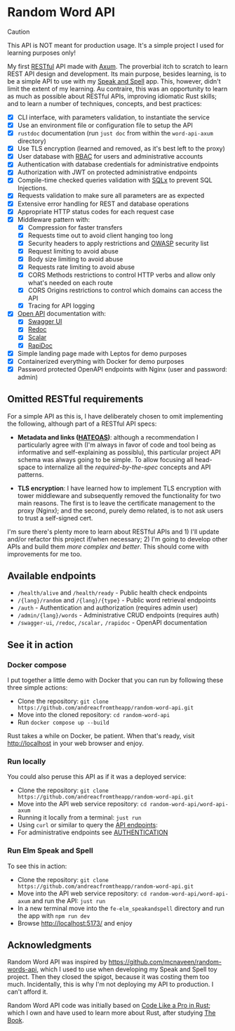 # Random Word API

> [!CAUTION]
>
> This API is NOT meant for production usage. It's a simple project I used for
> learning purposes only!

My first [RESTful](https://restfulapi.net/rest-architectural-constraints/) API
made with [Axum](https://github.com/tokio-rs/axum). The proverbial itch to
scratch to learn REST API design and development. Its main purpose, besides
learning, is to be a simple API to use with my
[Speak and Spell](https://github.com/andreacfromtheapp/elm_speakandspell) app.
This, however, didn't limit the extent of my learning. Au contraire, this was an
opportunity to learn as much as possible about RESTful APIs, improving idiomatic
Rust skills; and to learn a number of techniques, concepts, and best practices:

- [x] CLI interface, with parameters validation, to instantiate the service
- [x] Use an environment file or configuration file to setup the API
- [x] `rustdoc` documentation (run `just doc` from within the `word-api-axum`
      directory)
- [x] Use TLS encryption (learned and removed, as it's best left to the proxy)
- [x] User database with
      [RBAC](https://en.wikipedia.org/wiki/Role-based_access_control) for users
      and administrative accounts
- [x] Authentication with database credentials for administrative endpoints
- [x] Authorization with JWT on protected administrative endpoints
- [x] Compile-time checked queries validation with
      [SQLx](https://github.com/launchbadge/sqlx?tab=readme-ov-file#sqlx-is-not-an-orm)
      to prevent SQL Injections.
- [x] Requests validation to make sure all parameters are as expected
- [x] Extensive error handling for REST and database operations
- [x] Appropriate HTTP status codes for each request case
- [x] Middleware pattern with:
  - [x] Compression for faster transfers
  - [x] Requests time out to avoid client hanging too long
  - [x] Security headers to apply restrictions and
        [OWASP](https://owasp.org/www-project-secure-headers/) security list
  - [x] Request limiting to avoid abuse
  - [x] Body size limiting to avoid abuse
  - [x] Requests rate limiting to avoid abuse
  - [x] CORS Methods restrictions to control HTTP verbs and allow only what's
        needed on each route
  - [x] CORS Origins restrictions to control which domains can access the API
  - [x] Tracing for API logging
- [x] [Open API](https://www.openapis.org/) documentation with:
  - [x] [Swagger UI](https://swagger.io/tools/swagger-ui/)
  - [x] [Redoc](https://redocly.com/)
  - [x] [Scalar](https://scalar.com/)
  - [x] [RapiDoc](https://rapidocweb.com/)
- [x] Simple landing page made with Leptos for demo purposes
- [x] Containerized everything with Docker for demo purposes
- [x] Password protected OpenAPI endpoints with Nginx (user and password: admin)

## Omitted RESTful requirements

For a simple API as this is, I have deliberately chosen to omit implementing the
following, although part of a RESTful API specs:

- **Metadata and links ([HATEOAS](https://restfulapi.net/hateoas/))**: although
  a recommendation I particularly agree with (I'm always in favor of code and
  tool being as informative and self-explaining as possiblu), this particular
  project API schema was always going to be simple. To allow focusing all
  head-space to internalize all the _required-by-the-spec_ concepts and API
  patterns.

- **TLS encryption**: I have learned how to implement TLS encryption with tower
  middleware and subsequently removed the functionality for two main reasons.
  The first is to leave the certificate management to the proxy (Nginx); and the
  second, purely demo related, is to not ask users to trust a self-signed cert.

I'm sure there's plenty more to learn about RESTful APIs and 1) I'll update
and/or refactor this project if/when necessary; 2) I'm going to develop other
APIs and build them _more complex and better_. This should come with
improvements for me too.

## Available endpoints

- `/health/alive` and `/health/ready` - Public health check endpoints
- `/{lang}/random` and `/{lang}/{type}` - Public word retrieval endpoints
- `/auth` - Authentication and authorization (requires admin user)
- `/admin/{lang}/words` - Administrative CRUD endpoints (requires auth)
- `/swagger-ui`, `/redoc`, `/scalar,` `/rapidoc` - OpenAPI documentation

## See it in action

### Docker compose

I put together a little demo with Docker that you can run by following these
three simple actions:

- Clone the repository:
  `git clone https://github.com/andreacfromtheapp/random-word-api.git`
- Move into the cloned repository: `cd random-word-api`
- Run `docker compose up --build`

Rust takes a while on Docker, be patient. When that's ready, visit
[http://localhost](http://localhost) in your web browser and enjoy.

### Run locally

You could also peruse this API as if it was a deployed service:

- Clone the repository:
  `git clone https://github.com/andreacfromtheapp/random-word-api.git`
- Move into the API web service repository: `cd random-word-api/word-api-axum`
- Running it locally from a terminal: `just run`
- Using `curl` or similar to query the [API endpoints](#available-endpoints):
- For administrative endpoints see
  [AUTHENTICATION](/AUTHENTICATION.md#usage-examples)

### Run Elm Speak and Spell

To see this in action:

- Clone the repository:
  `git clone https://github.com/andreacfromtheapp/random-word-api.git`
- Move into the API web service repository: `cd random-word-api/word-api-axum`
  and run the API: `just run`
- In a new terminal move into the `fe-elm_speakandspell` directory and run the
  app with `npm run dev`
- Browse [http://localhost:5173/](http://localhost:5173/) and enjoy

## Acknowledgments

Random Word API was inspired by <https://github.com/mcnaveen/random-words-api>,
which I used to use when developing my Speak and Spell toy project. Then they
closed the spigot, because it was costing them too much. Incidentally, this is
why I'm not deploying my API to production. I can't afford it.

Random Word API code was initially based on
[Code Like a Pro in Rust](https://www.manning.com/books/code-like-a-pro-in-rust);
which I own and have used to learn more about Rust, after studying
[The Book](https://doc.rust-lang.org/book/).
